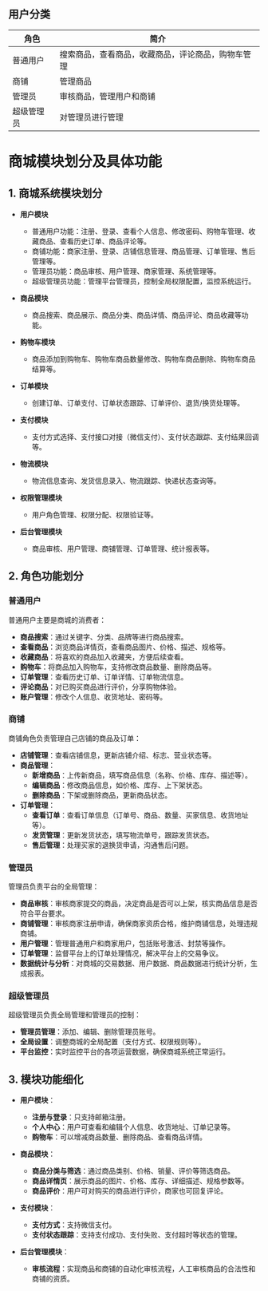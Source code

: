 ## 用户分类

| 角色           | 简介                                                |
| -------------- | --------------------------------------------------- |
| 普通用户       | 搜索商品，查看商品，收藏商品，评论商品，购物车管理   |
| 商铺           | 管理商品                                             |
| 管理员         | 审核商品，管理用户和商铺                            |
| 超级管理员     | 对管理员进行管理                                     |

# 商城模块划分及具体功能

## 1. 商城系统模块划分

- **用户模块**
  - 普通用户功能：注册、登录、查看个人信息、修改密码、购物车管理、收藏商品、查看历史订单、商品评论等。
  - 商铺功能：商家注册、登录、店铺信息管理、商品管理、订单管理、售后管理等。
  - 管理员功能：商品审核、用户管理、商家管理、系统管理等。
  - 超级管理员功能：管理平台管理员，控制全局权限配置，监控系统运行。

- **商品模块**
  - 商品搜索、商品展示、商品分类、商品详情、商品评论、商品收藏等功能。

- **购物车模块**
  - 商品添加到购物车、购物车商品数量修改、购物车商品删除、购物车商品结算等。

- **订单模块**
  - 创建订单、订单支付、订单状态跟踪、订单评价、退货/换货处理等。

- **支付模块**
  - 支付方式选择、支付接口对接（微信支付）、支付状态跟踪、支付结果回调等。

- **物流模块**
  - 物流信息查询、发货信息录入、物流跟踪、快递状态查询等。

- **权限管理模块**
  - 用户角色管理、权限分配、权限验证等。

- **后台管理模块**
  - 商品审核、用户管理、商铺管理、订单管理、统计报表等。

## 2. 角色功能划分

### 普通用户
普通用户主要是商城的消费者：

- **商品搜索**：通过关键字、分类、品牌等进行商品搜索。
- **查看商品**：浏览商品详情页，查看商品图片、价格、描述、规格等。
- **收藏商品**：将喜欢的商品加入收藏夹，方便后续查看。
- **购物车**：将商品加入购物车，支持修改商品数量、删除商品等。
- **订单管理**：查看历史订单、订单详情、订单物流信息。
- **评论商品**：对已购买商品进行评价，分享购物体验。
- **账户管理**：修改个人信息、收货地址、密码等。

### 商铺
商铺角色负责管理自己店铺的商品及订单：

- **店铺管理**：查看店铺信息，更新店铺介绍、标志、营业状态等。
- **商品管理**：
  - **新增商品**：上传新商品，填写商品信息（名称、价格、库存、描述等）。
  - **编辑商品**：修改商品信息，如价格、库存、上下架状态。
  - **删除商品**：下架或删除商品，更新商品状态。
- **订单管理**：
  - **查看订单**：查看订单信息（订单号、商品、数量、买家信息、收货地址等）。
  - **发货管理**：更新发货状态，填写物流单号，跟踪发货状态。
  - **售后管理**：处理买家的退换货申请，沟通售后问题。

### 管理员
管理员负责平台的全局管理：

- **商品审核**：审核商家提交的商品，决定商品是否可以上架，核实商品信息是否符合平台要求。
- **商铺管理**：审核商家注册申请，确保商家资质合格，维护商铺信息，处理违规商铺。
- **用户管理**：管理普通用户和商家用户，包括账号激活、封禁等操作。
- **订单管理**：监督平台上的订单处理情况，解决平台上的交易争议。
- **数据统计与分析**：对商城的交易数据、用户数据、商品数据进行统计分析，生成报表。

### 超级管理员
超级管理员负责全局管理和管理员的控制：

- **管理员管理**：添加、编辑、删除管理员账号。
- **全局设置**：调整商城的全局配置（支付方式、权限规则等）。
- **平台监控**：实时监控平台的各项运营数据，确保商城系统正常运行。

## 3. 模块功能细化

- **用户模块**：
  - **注册与登录**：只支持邮箱注册。
  - **个人中心**：用户可查看和编辑个人信息、收货地址、订单记录等。
  - **购物车**：可以增减商品数量、删除商品、查看商品详情。
  
- **商品模块**：
  - **商品分类与筛选**：通过商品类别、价格、销量、评价等筛选商品。
  - **商品详情页**：展示商品的图片、价格、库存、详细描述、规格参数等。
  - **商品评价**：用户可对购买的商品进行评价，商家也可回复评论。

- **支付模块**：
  - **支付方式**：支持微信支付。
  - **支付状态跟踪**：支持支付成功、支付失败、支付超时等状态的管理。

- **后台管理模块**：
  - **审核流程**：实现商品和商铺的自动化审核流程，人工审核商品的合法性和商铺的资质。
